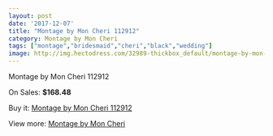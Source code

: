 ```yaml
---
layout: post
date: '2017-12-07'
title: "Montage by Mon Cheri 112912"
category: Montage by Mon Cheri
tags: ["montage","bridesmaid","cheri","black","wedding"]
image: http://img.hectodress.com/32989-thickbox_default/montage-by-mon-cheri-112912.jpg
---
```

Montage by Mon Cheri 112912

On Sales: **$168.48**
<a href="https://www.hectodress.com/montage-by-mon-cheri/15144-montage-by-mon-cheri-112912.html"><amp-img layout="responsive" width="600" height="600" src="//img.hectodress.com/32989-thickbox_default/montage-by-mon-cheri-112912.jpg" alt="Montage by Mon Cheri 112912 0" /></a>

Buy it: [Montage by Mon Cheri 112912](https://www.hectodress.com/montage-by-mon-cheri/15144-montage-by-mon-cheri-112912.html "Montage by Mon Cheri 112912")

View more: [Montage by Mon Cheri](https://www.hectodress.com/272-montage-by-mon-cheri "Montage by Mon Cheri")